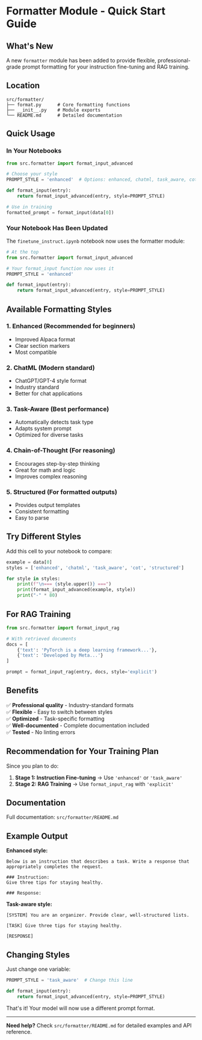 # Formatter Module - Quick Start Guide

## What's New

A new `formatter` module has been added to provide flexible, professional-grade prompt formatting for your instruction fine-tuning and RAG training.

## Location

```
src/formatter/
├── format.py      # Core formatting functions
├── __init__.py    # Module exports
└── README.md      # Detailed documentation
```

## Quick Usage

### In Your Notebooks

```python
from src.formatter import format_input_advanced

# Choose your style
PROMPT_STYLE = 'enhanced'  # Options: enhanced, chatml, task_aware, cot, structured

def format_input(entry):
    return format_input_advanced(entry, style=PROMPT_STYLE)

# Use in training
formatted_prompt = format_input(data[0])
```

### Your Notebook Has Been Updated

The `finetune_instruct.ipynb` notebook now uses the formatter module:

```python
# At the top
from src.formatter import format_input_advanced

# Your format_input function now uses it
PROMPT_STYLE = 'enhanced'

def format_input(entry):
    return format_input_advanced(entry, style=PROMPT_STYLE)
```

## Available Formatting Styles

### 1. **Enhanced** (Recommended for beginners)
- Improved Alpaca format
- Clear section markers
- Most compatible

### 2. **ChatML** (Modern standard)
- ChatGPT/GPT-4 style format
- Industry standard
- Better for chat applications

### 3. **Task-Aware** (Best performance)
- Automatically detects task type
- Adapts system prompt
- Optimized for diverse tasks

### 4. **Chain-of-Thought** (For reasoning)
- Encourages step-by-step thinking
- Great for math and logic
- Improves complex reasoning

### 5. **Structured** (For formatted outputs)
- Provides output templates
- Consistent formatting
- Easy to parse

## Try Different Styles

Add this cell to your notebook to compare:

```python
example = data[0]
styles = ['enhanced', 'chatml', 'task_aware', 'cot', 'structured']

for style in styles:
    print(f"\n=== {style.upper()} ===")
    print(format_input_advanced(example, style))
    print("-" * 80)
```

## For RAG Training

```python
from src.formatter import format_input_rag

# With retrieved documents
docs = [
    {'text': 'PyTorch is a deep learning framework...'},
    {'text': 'Developed by Meta...'}
]

prompt = format_input_rag(entry, docs, style='explicit')
```

## Benefits

✅ **Professional quality** - Industry-standard formats  
✅ **Flexible** - Easy to switch between styles  
✅ **Optimized** - Task-specific formatting  
✅ **Well-documented** - Complete documentation included  
✅ **Tested** - No linting errors  

## Recommendation for Your Training Plan

Since you plan to do:
1. **Stage 1: Instruction Fine-tuning** → Use `'enhanced'` or `'task_aware'`
2. **Stage 2: RAG Training** → Use `format_input_rag` with `'explicit'`

## Documentation

Full documentation: `src/formatter/README.md`

## Example Output

**Enhanced style:**
```
Below is an instruction that describes a task. Write a response that appropriately completes the request.

### Instruction:
Give three tips for staying healthy.

### Response:
```

**Task-aware style:**
```
[SYSTEM] You are an organizer. Provide clear, well-structured lists.

[TASK] Give three tips for staying healthy.

[RESPONSE]
```

## Changing Styles

Just change one variable:

```python
PROMPT_STYLE = 'task_aware'  # Change this line

def format_input(entry):
    return format_input_advanced(entry, style=PROMPT_STYLE)
```

That's it! Your model will now use a different prompt format.

---

**Need help?** Check `src/formatter/README.md` for detailed examples and API reference.

